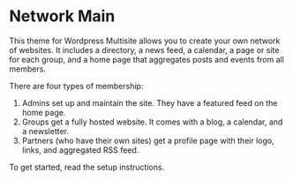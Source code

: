 # Network Main

This theme for Wordpress Multisite allows you to create your own network of websites. It includes a directory, a news feed, a calendar, a page or site for each group, and a home page that aggregates posts and events from all members. 

There are four types of membership:

1. Admins set up and maintain the site. They have a featured feed on the home page.
1. Groups get a fully hosted website. It comes with a blog, a calendar, and a newsletter.
1. Partners (who have their own sites) get a profile page with their logo, links, and aggregated RSS feed.

To get started, read the setup instructions.
